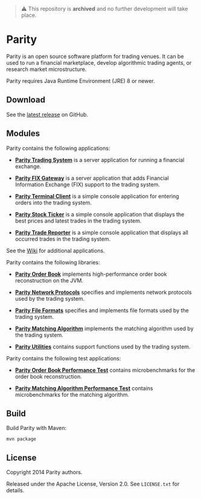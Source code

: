 > :warning: This repository is **archived** and no further development
> will take place.

# Parity

Parity is an open source software platform for trading venues. It can be
used to run a financial marketplace, develop algorithmic trading agents,
or research market microstructure.

Parity requires Java Runtime Environment (JRE) 8 or newer.

## Download

See the [latest release][] on GitHub.

  [latest release]: https://github.com/paritytrading/parity/releases/latest

## Modules

Parity contains the following applications:

- [**Parity Trading System**](applications/system) is a server application for
  running a financial exchange.

- [**Parity FIX Gateway**](applications/fix) is a server application that adds
  Financial Information Exchange (FIX) support to the trading system.

- [**Parity Terminal Client**](applications/client) is a simple console
  application for entering orders into the trading system.

- [**Parity Stock Ticker**](applications/ticker) is a simple console
  application that displays the best prices and latest trades in the trading
  system.

- [**Parity Trade Reporter**](applications/reporter) is a simple console
  application that displays all occurred trades in the trading system.

See the [Wiki][] for additional applications.

  [Wiki]: https://github.com/paritytrading/parity/wiki

Parity contains the following libraries:

- [**Parity Order Book**](libraries/book) implements high-performance order
  book reconstruction on the JVM.

- [**Parity Network Protocols**](libraries/net) specifies and implements
  network protocols used by the trading system.

- [**Parity File Formats**](libraries/file) specifies and implements file
  formats used by the trading system.

- [**Parity Matching Algorithm**](libraries/match) implements the matching
  algorithm used by the trading system.

- [**Parity Utilities**](libraries/util) contains support functions used by
  the trading system.

Parity contains the following test applications:

- [**Parity Order Book Performance Test**](tests/book-perf-test) contains
  microbenchmarks for the order book reconstruction.

- [**Parity Matching Algorithm Performance Test**](tests/match-perf-test)
  contains microbenchmarks for the matching algorithm.

## Build

Build Parity with Maven:

```
mvn package
```

## License

Copyright 2014 Parity authors.

Released under the Apache License, Version 2.0. See `LICENSE.txt` for details.
